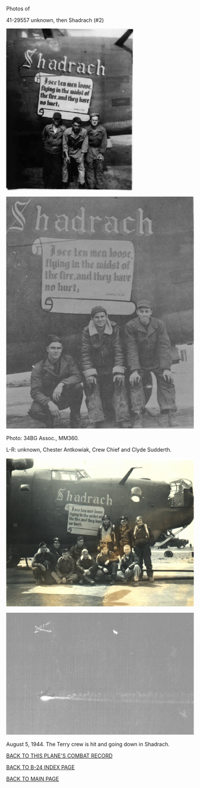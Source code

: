 
Photos of 






 




41-29557 unknown, then Shadrach (#2)  
  

![](41-29557b.jpg)  
  

![](41-29557c.jpg)  

Photo: 34BG Assoc., MM360.  

L-R: unknown, Chester Antkowiak, Crew Chief and Clyde Sudderth.  
  

![](41-29557.jpg)  
  

![](41-29557a.jpg)  

August 5, 1944\. The Terry crew is hit and going down in Shadrach.  
  

[BACK TO THIS PLANE'S COMBAT RECORD](../b24s/41-29557.md)  

[BACK TO B-24 INDEX PAGE](../000b24s.md)  

[BACK TO MAIN PAGE](../index.md)


